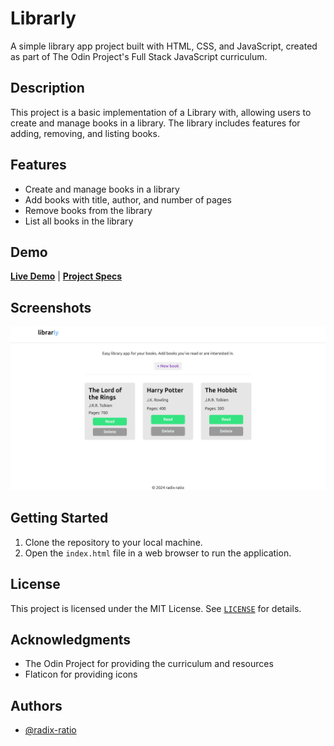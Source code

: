 # Librarly


A simple library app project built with HTML, CSS, and JavaScript, created as part of The Odin Project's Full Stack JavaScript curriculum.

## Description

This project is a basic implementation of a Library with, allowing users to create and manage books in a library. The library includes features for adding, removing, and listing books.

## Features

* Create and manage books in a library
* Add books with title, author, and number of pages 
* Remove books from the library
* List all books in the library

## Demo

[**Live Demo**](https://radix-ratio.github.io/librarly) | [**Project Specs**](https://www.theodinproject.com/lessons/node-path-javascript-library)

## Screenshots

![App Screenshot](img/app-screen.png)

## Getting Started

1. Clone the repository to your local machine.
2. Open the `index.html` file in a web browser to run the application.

## License

This project is licensed under the MIT License. See [`LICENSE`](https://choosealicense.com/licenses/mit/) for details.

## Acknowledgments

- The Odin Project for providing the curriculum and resources
- Flaticon for providing icons

## Authors

- [@radix-ratio](https://www.github.com/radix-ratio)